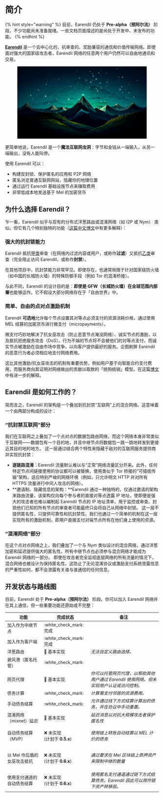 # 简介

{% hint style="warning" %}
目前，Earendil 仍处于 **Pre-alpha（预阿尔法）** 阶段，不少功能尚未准备就绪。一些文档页面描述的是尚处于开发中、未发布的功能。
{% endhint %}

[**Earendil**](https://earendil.network) 是一个去中心化的、抗审查的、奖励兼容的通信和价值传输网络。即使面对强大的国家级攻击者，Earendil 网络的任意两个用户仍然可以自由地通讯和交易，

<figure><img src="../en/.gitbook/assets/image (12).png" alt=""><figcaption></figcaption></figure>

更简单地说，Earendil 是一个**魔法互联网虫洞**：字节和金钱从一端输入，从另一端输出，没有人能叫停。

使用 Earendil 可以：

* 构建反封锁、保护匿名的应用和 P2P 网络
* 匿名浏览普通互联网网站，隐藏你的地理位置
* 通过运行 Earendil 基础设施节点来赚取费用
* 非常低成本地发送基于 Mel 的加密货币

## 为什么选择 Earendil？

乍一看，Earendil 似乎与现有的分布式洋葱路由或混淆网络（如 I2P 或 Nym） 类似。但它有几个特别独特的功能（[这篇中文博文](https://nullchinchilla.me/2023/11/qian-tan-earendil/)中有更多解释）：

### 强大的抗封锁能力

Earendil 抵抗[甲类](https://nullchinchilla.me/2023/05/two-kinds-of-censorship-resistance/)审查（在网络内过滤内容或用户，或称作**过滤**）又抵抗[乙类](https://nullchinchilla.me/2023/05/two-kinds-of-censorship-resistance/)审查（完全阻止访问 Earendil，或称作**封禁**）。

在其他项目中，抗封禁能力非常罕见。即使存在，也通常局限于针对国家级防火墙（如中国的长城防火墙）的特殊防御手段（例如 Tor 的混淆桥接）。

与此不同，Earendil 的设计目的是：**即使是 GFW（长城防火墙）在全球范围内部署**也能够运作。它不假设大部分网络存在于「自由世界」中。

### 简单、自由的点对点激励机制

Earendil **可选地**允许每个节点设置其对等点必须支付的资源消耗价格，通过使用 MEL 结算的加密货币进行微支付（micropayments）。

微支付巧妙地解决了抗女巫攻击（防止恶意节点淹没网络）、诚实节点的激励，以及抵抗拒绝服务攻击（DoS）。行为不端的节点将不会被他们的对等点支付，而诚实节点被激励在自由市场中竞争，以向客户提供最好的服务。企图刷屏 Earendil 的恶意行为者必须相应地支付网络费用。

这比其他激励/抗女巫攻击的机制有重要优势，例如用户基于向智能合约支付费用，而服务商向其证明对网络做出的贡献以取款的「统购统销」模型。在这篇[博文](https://nullchinchilla.me/2023/07/earendil-incentives/)中有进一步的解释。

## Earendil 是如何工作的？

简而言之，Earendil 的架构是一个叠加到抗封禁“互联网”上的混合网络。这意味着一个由两部分构成的设计：

### “抗封禁互联网”部分

我们在互联网之上叠加了一个点对点的数据包路由网络，而这个网络本身非常类似于互联网——数据包有一个目的地，并且中继节点将数据包一跳一跳地转发到更接近其目的地的地方。 这一层通过结合两个特性来隐藏于敌对的互联网服务提供商并实现抗封禁：

* **逐链路混淆**：Earendil 流量默认难以与“正常”网络流量区分开来。此外，任何特定节点间链接使用的协议都可以被替换，使用类似于 Tor 桥接的“可插拔传输”架构，适应特别严峻的网络环境（例如，只允许明文 HTTP 并对所有 HTTPS 流量进行中间人攻击的网络）。
* \*\*邀请制、隐藏信息的架构：\*\*Earendil 通过一种独特的，仅通过邀请的架构来路由流量，该架构仅向每个参与者的直接对等点透露 IP 地址，使即便是强大的攻击者也难以编制起 Earendil 节点的 IP 地址清单，用于监控或审查。封锁他们已知的所有节点的审查者可能最终只会将自己从网络中封锁。 这一层不提供匿名性，只提供可靠性和抗封禁性。我们也通过一个简单的机制在这一层实现所有的激励机制，即用户直接支付对端节点所有在他们身上使用的资源。

### “混淆网络”部分

在这个点对点网络之上，我们叠加了一个与 Nym 类似设计的混合网络，通过洋葱加密和延迟提供强大的匿名性。所有中继节点也必须参与混合网络才能成为 Earendil 网络的一部分。 即使在攻击者完全监视底层网络的所有流量的情况下，混合网络也被设计为保持匿名性。这防止了无论混淆协议或激励支付系统泄露信息的严重性如何，都不会泄露有关谁与谁通信的任何信息。

## 开发状态与路线图

目前，Earendil 处于 **Pre-alpha（预阿尔法）** 阶段。你可以加入 Earendil 网络并在其上通信，但一些重要功能还原始或不完整：

| 功能               | 完成状态                                         | 备注                                                 |
| ---------------- | -------------------------------------------- | -------------------------------------------------- |
| 加入作为中继节点         | :white\_check\_mark: 完成                      |                                                    |
| 加入作为客户端          | :white\_check\_mark: 完成                      |                                                    |
| 洋葱路由             | 🚧 基本实现                                      | _无法自定义路由选择。_                                       |
| 避风港（匿名托管）        | :white\_check\_mark:                         |                                                    |
| 网页代理             | 🚧 基本实现                                      | _你可以托管网页代理，以帮助其他用户通过 Earendil 使用网络。但未实现用户认证或访问控制。_ |
| 债务计算             | :white\_check\_mark:                         | _计算需支付邻居的资源费用。_                                    |
| 手动债务结算           | :white\_check\_mark:                         | _允许通过线下方式结算计算出的债务，并在协议中手动重置。_                      |
| 混淆网络（mixnet）延迟   | 🚧 基本实现                                      | _延迟消息以对抗大规模攻击者保护匿名性_                               |
| 自动债务结算（MVP）      | <p>❌ 未实现<br>(计划于 <strong>0.5.x</strong>)</p> | _使用链上转账自动结算以 MEL 计价的债务_                            |
| 以 Mel 作后盾的女巫攻击抵抗 | <p>❌ 未实现<br>(计划于 <strong>0.6.x</strong>)</p> | _通过要求在 Mel 区块链上质押资产来限制中继的数量_                       |
| 使用支付通道的自动债务结算    | <p>❌ 未实现<br>(计划于 <strong>0.6.x</strong>)</p> | _使用匿名支付通道通过链下方式结算债务。Earendil 因此可以用作链下资产转移层。_       |
